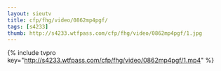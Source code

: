 ```yaml
--- 
layout: sieutv
title: cfp/fhg/video/0862mp4pgf/
tags: [s4233]
thumb: http://s4233.wtfpass.com/cfp/fhg/video/0862mp4pgf/1.jpg
---
```

{% include tvpro key="http://s4233.wtfpass.com/cfp/fhg/video/0862mp4pgf/1.mp4" %} 
